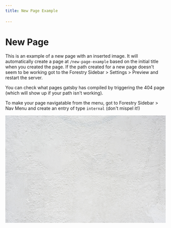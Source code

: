 ```yaml
---
title: New Page Example

---
```

# New Page

This is an example of a new page with an inserted image. It will automatically create a page at `/new-page-example` based on the initial title when you created the page. If the path created for a new page doesn't seem to be working got to the Forestry Sidebar > Settings > Preview and restart the server.

You can check what pages gatsby has compiled by triggering the 404 page (which will show up if your path isn't working).

To make your page navigatable from the menu, got to Forestry Sidebar > Nav Menu and create an entry of type `internal` (don't mispel it!)

![](/src/images/thomas-heintz-0tgMnMIYQ9Y-unsplash.jpg)